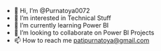 - 👋 Hi, I’m @Purnatoya0072
- 👀 I’m interested in Technical Stuff
- 🌱 I’m currently learning Power BI
- 💞️ I’m looking to collaborate on Power BI Projects
- 📫 How to reach me patipurnatoya@gmail.com

<!---
Purnatoya0072/Purnatoya0072 is a ✨ special ✨ repository because its `README.md` (this file) appears on your GitHub profile.
You can click the Preview link to take a look at your changes.
--->
